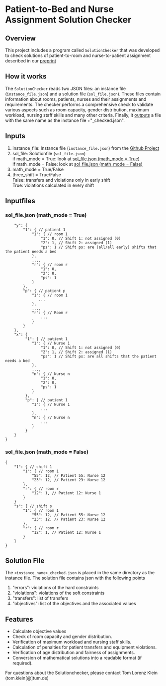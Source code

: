 # Patient-to-Bed and Nurse Assignment Solution Checker

## Overview
This project includes a program called `SolutionChecker` that was developed to check solutions of patient-to-room and nurse-to-patient assignment described in our [preprint](https://arxiv.org/abs/2309.10739)

## How it works
The `SolutionChecker` reads two JSON files: an instance file (`instance_file.json`) and a solution file (`sol_file.json`). These files contain information about rooms, patients, nurses and their assignments and requirements. The checker performs a comprehensive check to validate various aspects such as room capacity, gender distribution, maximum workload, nursing staff skills and many other criteria. Finally, it [outputs](#checked_file) a file with the same name as the instance file +"_checked.json".


## Inputs
1. instance_file: Instance file (`instance_file.json`) from the  [Github Project](https://github.com/TLKT0M/PRA_instance_generator)
2. sol_file: Solutionfile (`sol_file.json`) \
    if math_mode = True: look at  [sol_file.json (math_mode = True)](#math_mode_true) \
    if math_mode = False: look at  [sol_file.json (math_mode = False)](#math_mode_false)
3. math_mode = True/False
4. three_shift = True/False \
    False: transfers and violations only in early shift \
    True: violations calculated in every shift

## Inputfiles <a name="Inputfiles"></a>
### sol_file.json (math_mode = True)  <a name="math_mode_true"></a>
```{
    "y": {
        "1": { // patient 1
            "1": { // room 1
                "1": 0, // Shift 1: not assigned (0)
                "2": 1, // Shift 2: assigned (1)
                "ps": 1 // Shift ps: are (all/all early) shifts that the patient needs a bed
            },
            ...,
            "r": { // room r
                "1": 0,
                "2": 0,
                "ps": 1 
            }
        },
        "p": { // patient p
            "1": { // room 1
               ...
            },
            ...,
            "r": { // Room r
                ...
            }
        }
    },
    "x": {
         "1": { // patient 1
            "1": { // Nurse 1
                "1": 0, // Shift 1: not assigned (0)
                "2": 1, // Shift 2: assigned (1)
                "ps": 1 // Shift ps: are all shifts that the patient needs a bed
            },
            ...,
            "n": { // Nurse n
                "1": 0,
                "2": 0,
                "ps": 1 
            }
         },
         "p": { // patient 1
            "1": { // Nurse 1
                ...
            },
            "n": { // Nurse n
                ...
            }
         }
    }
}
```

### sol_file.json (math_mode = False) <a name="math_mode_false"></a>
```
{
    "1": { // shift 1
        "1": { // room 1
            "55": 12, // Patient 55: Nurse 12
            "23": 12, // Patient 23: Nurse 12
        },
        "r": { // room r
            "12": 1, // Patient 12: Nurse 1
        }
    }
    "s": { // shift s
        "1": { // room 1
            "55": 12, // Patient 55: Nurse 12
            "23": 12, // Patient 23: Nurse 12
        },
        "r": { // room r
            "12": 1, // Patient 12: Nurse 1
        }
    }
}
```

## Solution File <a name="checked_file"></a>
The `<instance_name>_checked.json` is placed in the same directory as the instance file. The solution file contains json with the following points
1. "errors": violations of the hard constraints
2. "violations": violations of the soft constraints
3. "transfers": list of transfers 
4. "objectives": list of the objectives and the associated values


## Features
- Calculate objective values
- Check of room capacity and gender distribution.
- Verification of maximum workload and nursing staff skills.
- Calculation of penalties for patient transfers and equipment violations.
- Verification of age distribution and fairness of assignments.
- Conversion of mathematical solutions into a readable format (if required).


For questions about the Solutionchecker, please contact Tom Lorenz Klein (tom.klein[@]tum.de)
